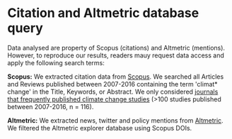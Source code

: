 # Citation and Altmetric database query
Data analysed are property of Scopus (citations) and Altmetric (mentions). However, to reproduce our results, readers mauy request data access and apply the following search terms:

**Scopus:** We extracted citation data from [Scopus](https://www.scopus.com/search/form.uri?display=basic). We searched all Articles and Reviews published between 2007-2016 containing the term 'climat* change' in the Title, Keywords, or Abstract. We only considered [journals that frequently published climate change studies](climate_journals.csv) (>100 studies published between 2007-2016, n = 116).

**Altmetric:** We extracted news, twitter and policy mentions from [Altmetric](https://www.altmetric.com/). We filtered the Altmetric explorer database using Scopus DOIs.

